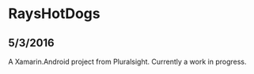# RaysHotDogs

5/3/2016
------------
A Xamarin.Android project from Pluralsight. Currently a work in progress.
